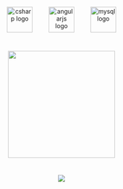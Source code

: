 <br clear="both">

<div align="center">
  <img src="https://skillicons.dev/icons?i=cs" height="60" alt="csharp logo"  />
  <img width="30" />
  <img src="https://skillicons.dev/icons?i=angular" height="60" alt="angularjs logo"  />
  <img width="30" />
  <img src="https://skillicons.dev/icons?i=mysql" height="60" alt="mysql logo"  />
</div>

###

<br clear="both">

<div align="center">
  <img height="250" src="https://i.pinimg.com/originals/08/7b/fb/087bfb3a72c8f5af8a14c7b20352dafd.gif"  />
</div>

###

<br clear="both">

<div align="center">
  <img src="https://visitor-badge.laobi.icu/badge?page_id=wxxviolet.wxxviolet&right_color=rebeccapurple&left_text=Views"  />
</div>

###
